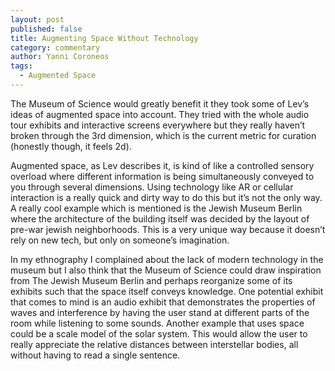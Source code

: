 ```yaml
---
layout: post
published: false
title: Augmenting Space Without Technology
category: commentary
author: Yanni Coroneos
tags: 
  - Augmented Space
---
```


The Museum of Science would greatly benefit it they took some of Lev’s ideas of augmented space into account. They tried with the whole audio tour exhibits and interactive screens everywhere but they really haven’t broken through the 3rd dimension, which is the current metric for curation (honestly though, it feels 2d).

Augmented space, as Lev describes it, is kind of like a controlled sensory overload where different information is being simultaneously conveyed to you through several dimensions. Using technology like AR or cellular interaction is a really quick and dirty way to do this but it’s not the only way. A really cool example which is mentioned is the Jewish Museum Berlin where the architecture of the building itself was decided by the layout of pre-war jewish neighborhoods. This is a very unique way because it doesn’t rely on new tech, but only on someone’s imagination.

In my ethnography I complained about the lack of modern technology in the museum but I also think that the Museum of Science could draw inspiration from The Jewish Museum Berlin and perhaps reorganize some of its exhibits such that the space itself conveys knowledge. One potential exhibit that comes to mind is an audio exhibit that demonstrates the properties of waves and interference by having the user stand at different parts of the room while listening to some sounds. Another example that uses space could be a scale model of the solar system. This would allow the user to really appreciate the relative distances between interstellar bodies, all without having to read a single sentence.